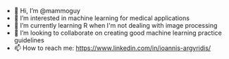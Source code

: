 - 👋 Hi, I’m @mammoguy
- 👀 I’m interested in machine learning for medical applications
- 🌱 I’m currently learning R when I'm not dealing with image processing
- 💞️ I’m looking to collaborate on creating good machine learning practice guidelines
- 📫 How to reach me: https://www.linkedin.com/in/ioannis-argyridis/  

<!---
mammoguy/mammoguy is a ✨ special ✨ repository because its `README.md` (this file) appears on your GitHub profile.
You can click the Preview link to take a look at your changes.
--->
